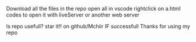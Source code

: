 Download all the files in the repo
open all in vscode
rightclick on a.html codes to open it with liveServer or another web server

Is repo usefull?
star it!! on github/Mchiir
IF successfull
Thanks for using my repo